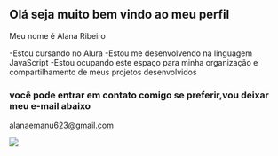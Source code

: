 ## Olá seja muito bem vindo ao meu perfil

Meu nome é Alana Ribeiro 

-Estou cursando no Alura
-Estou me desenvolvendo na linguagem JavaScript
-Estou ocupando este espaço para minha organização e compartilhamento de meus projetos desenvolvidos

### você pode entrar em contato comigo se preferir,vou deixar meu e-mail abaixo

alanaemanu623@gmail.com



![](https://www.google.com/url?sa=i&url=https%3A%2F%2Ftenor.com%2Fview%2Falexa-demie-gif-19466633&psig=AOvVaw2q_tsyLJOqMBrd-oMYfgu8&ust=1716986463994000&source=images&cd=vfe&opi=89978449&ved=0CA8QjRxqFwoTCNiGlpSvsIYDFQAAAAAdAAAAABAE)
